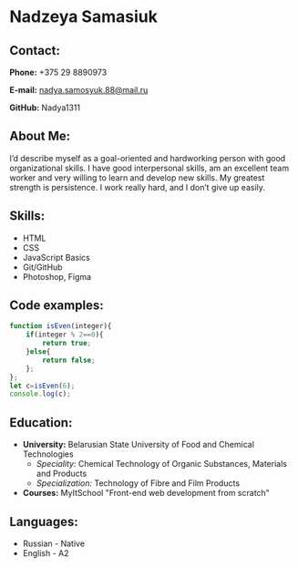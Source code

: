 # Nadzeya Samasiuk
## Contact:
**Phone:** +375 29 8890973

**E-mail:** nadya.samosyuk.88@mail.ru

**GitHub:** Nadya1311

## About Me:

I’d describe myself as a goal-oriented and hardworking person with good organizational skills.
I have good interpersonal skills, am an excellent team worker and very willing to learn and develop new skills.
My greatest strength is persistence. I work really hard, and I don’t give up easily.

## Skills:

+ HTML
+ CSS
+ JavaScript Basics
+ Git/GitHub
+ Photoshop, Figma

## Code examples:

``` javascript 
function isEven(integer){
    if(integer % 2==0){
        return true;
    }else{
        return false;
    };
};
let c=isEven(6);
console.log(c); 

 ```
## Education:

+ __University:__ Belarusian State University of Food and Chemical Technologies    
    - _Speciality:_ Chemical Technology of Organic Substances, Materials and Products
    - _Specialization:_ Technology of Fibre and Film Products
+ __Courses:__ MyItSchool "Front-end web development from scratch"

## Languages:

* Russian - Native
* English - A2 


